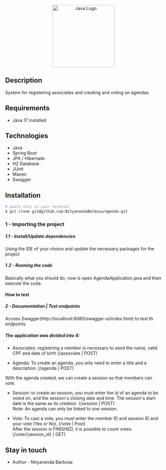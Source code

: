 <p align="center">
  <a href="https://github.com/NityanandaBarbosa/agenda" target="blank"><img src="https://seeklogo.com/images/S/spring-logo-9A2BC78AAF-seeklogo.com.png" width="200" alt="Java Logo" /></a>
</p>

## Description

System for registering associates and creating and voting on agendas

## Requirements
- Java 17 installed

## Technologies
- Java
- Spring Boot
- JPA / Hibernate
- H2 Database
- JUnit
- Maven
- Swagger

## Installation

```bash
# paste this in your terminal
$ git clone git@github.com:NityanandaBarbosa/agenda.git
```


### 1 - Importing the project
##### 1.1 - Install/Update dependencies
Using the IDE of your choice and update the necessary packages for the project
##### 1.2 - Running the code
Basically what you should do, now is open AgendaApplication.java and  then execute the code.

#### How to test
##### 2 - Documentation | Test endpoints
Access Swagger(http://localhost:8080/swagger-ui/index.html) to test th endpoints
##### The application was divided into 4:
- Associates: registering a member is necessary to send the name, valid CPF and date of birth (/associate | POST)

- Agenda: To create an agenda, you only need to enter a title and a description. (/agenda | POST)<br />

With the agenda created, we can create a session so that members can vote.

- Session: to create an session, you must enter the id of an agenda to be voted on, and the session's closing date and time. The session's start date is the same as its creation. (/session | POST)<br />
Note: An agenda can only be linked to one session.

- Vote: To cast a vote, you must enter the member ID and session ID and your vote (Yes or No). (/vote | Post)<br />
After the session is FINISHED, it is possible to count votes. (/vote/{session_id} | GET)

## Stay in touch

- Author - Nityananda Barbosa
